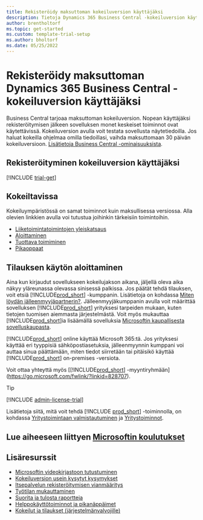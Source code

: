 ```yaml
---
title: Rekisteröidy maksuttoman kokeiluversion käyttäjäksi
description: Tietoja Dynamics 365 Business Central -kokeiluversion käyttäjäksi rekisteröitymisestä ja sovelluksen käytön aloittamisesta nopeasti. Tutustu sovellukseen esittelyjen ja videoiden avulla ja etsi lisää oppimisresursseja.
author: brentholtorf
ms.topic: get-started
ms.custom: template-trial-setup
ms.author: bholtorf
ms.date: 05/25/2022
---
```


# Rekisteröidy maksuttoman Dynamics 365 Business Central -kokeiluversion käyttäjäksi

Business Central tarjoaa maksuttoman kokeiluversion. Nopean käyttäjäksi rekisteröitymisen jälkeen sovelluksen monet keskeiset toiminnot ovat käytettävissä. Kokeiluversion avulla voit testata sovellusta näytetiedoilla. Jos haluat kokeilla ohjelmaa omilla tiedoillasi, vaihda maksuttomaan 30 päivän kokeiluversioon. [Lisätietoja Business Central -ominaisuuksista](across-business-functionality.md).  

## Rekisteröityminen kokeiluversion käyttäjäksi

[!INCLUDE [trial-get](includes/trial-get.md)]

## Kokeiltavissa

Kokeiluympäristössä on samat toiminnot kuin maksullisessa versiossa. Alla olevien linkkien avulla voi tutustua joihinkin tärkeisiin toimintoihin.

- [Liiketoimintatoimintojen yleiskatsaus](across-business-functionality.md)  
- [Aloittaminen](ui-get-ready-business.md#get-started)  
- [Tuottava toimiminen](ui-work-product.md)  
- [Pikaoppaat](quick-start-business-central.md)  

## Tilauksen käytön aloittaminen

Aina kun kirjaudut sovellukseen kokeilujakson aikana, jäljellä oleva aika näkyy yläreunassa olevassa sinisessä palkissa. Jos päätät tehdä tilauksen, voit etsiä [!INCLUDE[prod_short](includes/prod_short.md)] -kumppanin. Lisätietoja on kohdassa [Miten löydän jälleenmyyjäpartnerin?](/dynamics365/business-central/across-faq#how-do-i-find-a-reselling-partner). Jälleenmyyjäkumppanin avulla voit määrittää sovelluksen [!INCLUDE[prod_short](includes/prod_short.md)] yrityksesi tarpeiden mukaan, kuten tietojen tuomisen aiemmasta järjestelmästä. Voit myös mukauttaa [!INCLUDE[prod_short](includes/prod_short.md)]ia lisäämällä sovelluksia [Microsoftin kaupallisesta sovelluskaupasta](https://go.microsoft.com/fwlink/?linkid=2081646).  

[!INCLUDE[prod_short](includes/prod_short.md)] online käyttää Microsoft 365:tä. Jos yrityksesi käyttää eri tyyppisiä sähköpostiasetuksia, jälleenmyynnin kumppani voi auttaa sinua päättämään, miten tiedot siirretään tai pitäisikö käyttää [!INCLUDE[prod_short](includes/prod_short.md)] on-premises -versiota.  

Voit ottaa yhteyttä myös [[!INCLUDE[prod_short](includes/prod_short.md)] -myyntiryhmään](https://go.microsoft.com/fwlink/?linkid=828707).  

> [!TIP]
> [!INCLUDE [admin-license-trial](includes/admin-license-trial.md)]

Lisätietoja siitä, mitä voit tehdä [!INCLUDE [prod_short](includes/prod_short.md)] -toiminnolla, on kohdassa [Yritystoimintaan valmistautuminen](ui-get-ready-business.md) ja [Yritystoiminnot](across-business-functionality.md).  

## Lue aiheeseen liittyen [Microsoftin koulutukset](/training/modules/trial-dynamics-365-business-central/)

## Lisäresurssit

- [Microsoftin videokirjastoon tutustuminen](across-videos.md)  
- [Kokeiluversion usein kysytyt kysymykset](trial-faq.md)  
- [Itsepalvelun rekisteröitymisen vianmääritys](ui-troubleshoot-self-signup.md)  
- [Työtilan mukauttaminen](ui-personalization-user.md)  
- [Suorita ja tulosta raportteja](ui-work-report.md)  
- [Helppokäyttötoiminnot ja pikanäppäimet](ui-accessibility.md)  
- [Kokeilut ja tilaukset (järjestelmänvalvojille)](/dynamics365/business-central/dev-itpro/administration/trials-subscriptions)  
